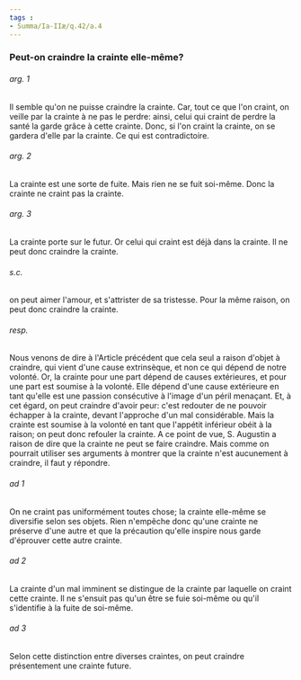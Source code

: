 ```yaml
---
tags : 
- Summa/Ia-IIæ/q.42/a.4
---
```


### Peut-on craindre la crainte elle-même?

###### arg. 1
Il semble qu'on ne puisse craindre la crainte. Car, tout ce que l'on craint, on veille par la crainte à ne pas le perdre: ainsi, celui qui craint de perdre la santé la garde grâce à cette crainte. Donc, si l'on craint la crainte, on se gardera d'elle par la crainte. Ce qui est contradictoire. 

###### arg. 2
La crainte est une sorte de fuite. Mais rien ne se fuit soi-même. Donc la crainte ne craint pas la crainte. 

###### arg. 3
La crainte porte sur le futur. Or celui qui craint est déjà dans la crainte. Il ne peut donc craindre la crainte. 

###### s.c.
on peut aimer l'amour, et s'attrister de sa tristesse. Pour la même raison, on peut donc craindre la crainte. 

###### resp.
Nous venons de dire à l'Article précédent que cela seul a raison d'objet à craindre, qui vient d'une cause extrinsèque, et non ce qui dépend de notre volonté. Or, la crainte pour une part dépend de causes extérieures, et pour une part est soumise à la volonté. Elle dépend d'une cause extérieure en tant qu'elle est une passion consécutive à l'image d'un péril menaçant. Et, à cet égard, on peut craindre d'avoir peur: c'est redouter de ne pouvoir échapper à la crainte, devant l'approche d'un mal considérable. Mais la crainte est soumise à la volonté en tant que l'appétit inférieur obéit à la raison; on peut donc refouler la crainte. A ce point de vue, S. Augustin a raison de dire que la crainte ne peut se faire craindre. Mais comme on pourrait utiliser ses arguments à montrer que la crainte n'est aucunement à craindre, il faut y répondre. 

###### ad 1
On ne craint pas uniformément toutes chose; la crainte elle-même se diversifie selon ses objets. Rien n'empêche donc qu'une crainte ne préserve d'une autre et que la précaution qu'elle inspire nous garde d'éprouver cette autre crainte. 

###### ad 2
La crainte d'un mal imminent se distingue de la crainte par laquelle on craint cette crainte. Il ne s'ensuit pas qu'un être se fuie soi-même ou qu'il s'identifie à la fuite de soi-même. 

###### ad 3
Selon cette distinction entre diverses craintes, on peut craindre présentement une crainte future. 

